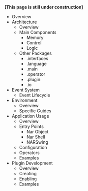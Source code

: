 **[This page is still under construction]**

* Overview
* Architecture
  * Overview
  * Main Components
    * Memory
    * Control
    * Logic
  * Other Packages
    * .interfaces
    * .language
    * .main
    * .operator
    * .plugin
    * .io
* Event System
  * Event Lifecycle
* Environment
  * Overview
  * Specific Guides
* Application Usage
  * Overview
  * Entry Points
    * Nar Object
    * Nar Shell
    * NARSwing
  * Configuration
  * Operators
  * Examples
* Plugin Development
  * Overview
  * Creating
  * Enabling
  * Examples
